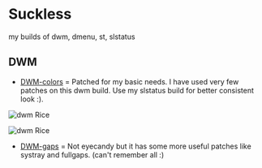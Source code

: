 # Suckless
my builds of dwm, dmenu, st, slstatus

## DWM
- [DWM-colors](https://github.com/primalkaze/suckless/tree/main/dwm-colors) = Patched for my basic needs. I have used very few patches on this dwm build. Use my slstatus build for better consistent look :).

![dwm Rice](https://raw.githubusercontent.com/primalkaze/suckless/main/screenshot/2021-04-11-210351_scrot.png)

![dwm Rice](https://raw.githubusercontent.com/primalkaze/suckless/main/screenshot/2021-04-23-234348_scrot.png)

- [DWM-gaps](https://github.com/primalkaze/suckless/tree/main/dwm-gaps) = Not eyecandy but it has some more useful patches like systray and fullgaps. (can't remember all :\)
